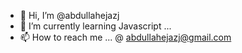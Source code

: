 - 👋 Hi, I’m @abdullahejazj
- 🌱 I’m currently learning Javascript ...
- 📫 How to reach me ... @ abdullahejazj@gmail.com

<!---
abdullahejazj/abdullahejazj is a ✨ special ✨ repository because its `README.md` (this file) appears on your GitHub profile.
You can click the Preview link to take a look at your changes.
--->
